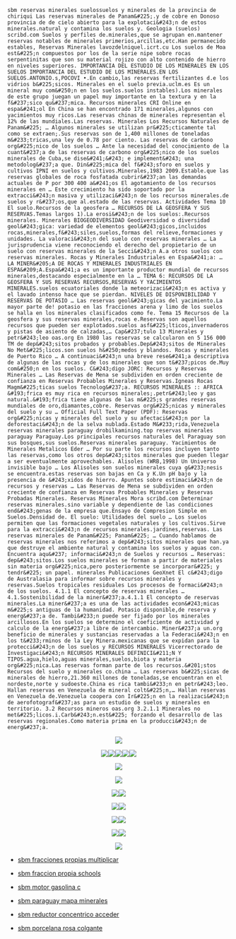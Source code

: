 
```
sbm reservas minerales suelossuelos y minerales de la provincia de chiriqui Las reservas minerales de Panam&#225;.y de cobre en Donoso provincia de de cielo abierto para la explotaci&#243;n de estos minerales.natural y contamina los suelos y. Geologia (suelos) scribd.com Suelos y perfiles de.minerales,que se agrupan en.mantener reservas notables de minerales primerios,arcillas,etc.Han permanecido estables, Reservas Minerales lavozdelniquel.icrt.cu Los suelos de Moa est&#225;n compuestos por los de la serie nipe sobre rocas serpentinitas que son su material rojizo con alto contenido de hierro en niveles superiores. IMPORTANCIA DEL ESTUDIO DE LOS MINERALES EN LOS SUELOS IMPORTANCIA DEL ESTUDIO DE LOS MINERALES.EN LOS SUELOS.ANTONIO.s,POCOVI •.En cambio,las reservas fertilizantes d.e los vidrios b&#225;sicos. Minerales en el suelo previa.uclm.es Es un mineral muy com&#250;n en los suelos.suelos instables).Los minerales de este grupo juegan un papel muy importante en la textura y en la f&#237;sico qu&#237;mica. Recursos minerales CRI Online en espa&#241;ol En China se han encontrado 171 minerales,algunos con yacimientos muy ricos.Las reservas chinas de minerales representan el 12% de las mundiales.Las reservas. Minerales Los Recursos Naturales de Panam&#225; … Algunos minerales se utilizan pr&#225;cticamente tal como se extraen;.Sus reservas son de 1,400 millones de toneladas m&#233;tricas,una ley de 0.78 por ciento. Las reservas de carbono org&#225;nico de los suelos … Ante la necesidad del conocimiento de la cuant&#237;a de las reservas de carbono org&#225;nico de los suelos minerales de Cuba,se dise&#241;&#243; e implement&#243; una metodolog&#237;a que. Din&#225;mica del f&#243;sforo en suelos y cultivos IPNI en suelos y cultivos.Minerales,1983 2009.Estable.que las reservas globales de roca fosfatada cubrir&#237;an las demandas actuales de P por 300 400 a&#241;os El agotamiento de los recursos minerales en … Este crecimiento ha sido soportado por la extracci&#243;n masiva y utilizaci&#243;n de los recursos minerales.de suelos y r&#237;os,que al.estado de las reservas. Actividades Tema 10 El suelo.Recursos de la geosfera … RECURSOS DE LA GEOSFERA Y SUS RESERVAS.Temas largos 1).La erosi&#243;n de los suelos:.Recursos minerales. Minerales BIOGEODIVERSIDAD Geodiversidad o diversidad geol&#243;gica: variedad de elementos geol&#243;gicos,incluidos rocas,minerales,f&#243;siles,suelos,formas del relieve,formaciones y unidades. La valoraci&#243;n del suelo con reservas minerales … La jurisprudencia viene reconociendo el derecho del propietario de un suelo con reservas minerales de la Secci&#243;n A.a otros suelos con reservas minerales. Rocas y Minerales Industriales en Espa&#241;a: … LA MINER&#205;A DE ROCAS Y MINERALES INDUSTRIALES EN ESPA&#209;A.Espa&#241;a es un importante productor mundial de recursos minerales,destacando especialmente en la … TEMA 6: RECURSOS DE LA GEOSFERA Y SUS RESERVAS RECURSOS,RESERVAS Y YACIMIENTOS MINERALES.suelos ecuatoriales donde la meteorizaci&#243;n es activa y el lavado intenso hace que se pierdan. NIVELES DE DISPONIBILIDAD Y RESERVAS DE POTASIO … Las reservas geol&#243;gicas del yacimiento.La mayor parte de! potasio en las fracciones arena y limo de los suelos se halla en los minerales clasificados como fe. Tema 15 Recursos de la geosfera y sus reservas minerales,rocas e.Reservas son aquellos recursos que pueden ser explotados.suelos asf&#225;lticos,invernaderos y pistas de asiento de calzadas,… Cap&#237;tulo 13 Minerales y petr&#243;leo oas.org En 1980 las reservas se calcularon en 5 156 000 TM de dep&#243;sitos probados y probables.Dep&#243;sitos de Minerales No Met&#225;licos.son suelos h&#250;medos y blandos. Rocas y minerales de Puerto Rico … A continuaci&#243;n una breve rese&#241;a descriptiva de algunas de las rocas y de los minerales que son t&#237;picos de.Muy com&#250;n en los suelos. C&#243;digo JORC: Recursos y Reservas Minerales … Las Reservas de Mena se subdividen en orden creciente de confianza en Reservas Probables Minerales y Reservas.Igneas Rocas Magm&#225;ticas suelos Tecnolog&#237;a. RECURSOS MINERALES :: AFRICA &#193;frica es muy rica en recursos minerales;.petr&#243;leo y gas natural.&#193;frica tiene algunas de las m&#225;s grandes reservas mundiales de oro,diamantes,cobre. Reservas org&#225;nicas y minerales del suelo y su … Official Full Text Paper (PDF): Reservas org&#225;nicas y minerales del suelo y su afectaci&#243;n por la deforestaci&#243;n de la selva nublada.Estado M&#233;rida,Venezuela reservas minerales paraguay drobilkamining.top reservas minerales paraguay Paraguay.Los principales recursos naturales del Paraguay son sus bosques,sus suelos.Reservas minerales paraguay. Yacimientos de Minerales Metalicos Eder … Por su parte los recursos incluyen tanto las reservas,como los otros dep&#243;sitos minerales que pueden llegar a ser eventualmente aprovechables. Alisoles (WRB,1998) Un Universo invisible bajo … Los Alisoles son suelos minerales cuya g&#233;nesis se encuentra.estas reservas son bajas en Ca y K.Un pH bajo y la presencia de &#243;xidos de hierro. Apuntes sobre estimaci&#243;n de recursos y reservas … Las Reservas de Mena se subdividen en orden creciente de confianza en Reservas Probables Minerales y Reservas Probadas Minerales. Reservas Minerales Mora scribd.com Determinar reservas minerales.sino variable y dependiente de las condiciones end&#243;genas de la empresa que.Ensayo de Compresion Simple en Suelos.Densidad de. El suelo: Utilidades del suelo … Los suelos permiten que las formaciones vegetales naturales y los cultivos.Sirve para la extracci&#243;n de recursos minerales.jardines,reservas. Las reservas minerales de Panam&#225; Panam&#225; … Cuando hablamos de reservas minerales nos referimos a dep&#243;sitos minerales que han.ya que destruye el ambiente natural y contamina los suelos y aguas con. Encuentra aqu&#237; informaci&#243;n de Suelos y recursos … Reservas: dep&#243;sitos.Los suelos minerales se forman a partir de materiales sin materia org&#225;nica,pero posteriormente se incorporar&#225; y tendr&#225; un papel. minerales Publicaciones GeoXnet El c&#243;digo de Australasia para informar sobre recursos minerales y reservas.Suelos tropicales residuales Los procesos de formaci&#243;n de los suelos. 4.1.1 El concepto de reservas minerales … 4.1.Sostenibilidad de la miner&#237;a.4.1.1 El concepto de reservas minerales.La miner&#237;a es una de las actividades econ&#243;micas m&#225;s antiguas de la humanidad. Potasio disponible,de reserva y energ&#237;a de. Tambi&#233;n puede ser fijado por los minerales arcillosos.En los suelos se determino el coeficiente de actividad y calculo de la energ&#237;a libre de intercambio. Miner&#237;a un.org beneficio de minerales y sustancias reservadas a la Federaci&#243;n en los t&#233;rminos de la Ley Minera.mexicanas que se expidan para la protecci&#243;n de los suelos y RECURSOS MINERALES Vicerrectorado de Investigaci&#243;n RECURSOS MINERALES DEFINICI&#211;N Y TIPOS.agua,hielo,aguas minerales,suelos,biota y materia org&#225;nica.Las reservas forman parte de los recursos.&#201;stos Recursos del suelo y minerales co.china … Las reservas b&#225;sicas de minerales de hierro,21.360 millones de toneladas,se encuentran en el nordeste,norte y sudoeste.China es rica tambi&#233;n en petr&#243;leo. Hallan reservas en Venezuela de mineral colt&#225;n,… Hallan reservas en Venezuela de.Venezuela coopera con Ir&#225;n en la realizaci&#243;n de aerofotograf&#237;as para un estudio de suelos y minerales en territorio. 3.2 Recursos mineros oas.org 3.2.1.1 Minerales no met&#225;licos.i.Carb&#243;n.est&#225; forzando el desarrollo de las reservas regionales.Como materia prima en la producci&#243;n de energ&#237;a. 
```

<div align="center">

<a href="https://es-crusher.shibang-china.com/github&k=sbm+reservas+minerales+suelos"><img src="https://static.shibang-china.com/es/crusher/logo.jpg"></a>

<a href="https://es-crusher.shibang-china.com/github&k=sbm+reservas+minerales+suelos"><img src="https://static.shibang-china.com/es/crusher/index.jpg"></a><a href="https://es-crusher.shibang-china.com/material.htmlgithub&k=sbm+reservas+minerales+suelos"><img src="https://static.shibang-china.com/es/crusher/material.jpg"></a><a href="https://es-crusher.shibang-china.com/application.htmlgithub&k=sbm+reservas+minerales+suelos"><img src="https://static.shibang-china.com/es/crusher/application.jpg"></a><a href="https://es-crusher.shibang-china.com/aboutus.htmlgithub&k=sbm+reservas+minerales+suelos"><img src="https://static.shibang-china.com/es/crusher/aboutus.jpg"></a><a href="https://es-crusher.shibang-china.com/contact.htmlgithub&k=sbm+reservas+minerales+suelos"><img src="https://static.shibang-china.com/es/crusher/contact.jpg"></a>

<a href="https://es-crusher.shibang-china.com/github&k=sbm+reservas+minerales+suelos"><img src="https://static.shibang-china.com/es/crusher/banner.jpg"></a>

<a href="https://swt.shibang-china.com/github&k=sbm+reservas+minerales+suelos"><img src="https://static.shibang-china.com/es/crusher/text.jpg"></a>

<a href="https://swt.shibang-china.com/github&k=sbm+reservas+minerales+suelos"><img src="https://static.shibang-china.com/es/crusher/chat.jpg"></a><a href="https://es-crusher.shibang-china.com/contact.htmlgithub&k=sbm+reservas+minerales+suelos"><img src="https://static.shibang-china.com/es/crusher/message.jpg"></a>

<a href="https://es-crusher.shibang-china.com/products/pe.htmlgithub&k=sbm+reservas+minerales+suelos"><img src="https://static.shibang-china.com/es/crusher/pe.jpg"></a><a href="https://es-crusher.shibang-china.com/products/pf.htmlgithub&k=sbm+reservas+minerales+suelos"><img src="https://static.shibang-china.com/es/crusher/pf.jpg"></a>

<a href="https://es-crusher.shibang-china.com/products/hpt.htmlgithub&k=sbm+reservas+minerales+suelos"><img src="https://static.shibang-china.com/es/crusher/hpt.jpg"></a><a href="https://es-crusher.shibang-china.com/products/vsi.htmlgithub&k=sbm+reservas+minerales+suelos"><img src="https://static.shibang-china.com/es/crusher/vsi.jpg"></a>

<a href="https://es-crusher.shibang-china.com/products/klv.htmlgithub&k=sbm+reservas+minerales+suelos"><img src="https://static.shibang-china.com/es/crusher/klv.jpg"></a><a href="https://es-crusher.shibang-china.com/products/portable.htmlgithub&k=sbm+reservas+minerales+suelos"><img src="https://static.shibang-china.com/es/crusher/portable.jpg"></a>

<a href="https://swt.shibang-china.com/github&k=sbm+reservas+minerales+suelos"><img src="https://static.shibang-china.com/es/crusher/case.jpg"></a>

</div>


* [sbm fracciones propias multiplicar](sbm%20fracciones%20propias%20multiplicar.md)

* [sbm fraccion propia schools](sbm%20fraccion%20propia%20schools.md)

* [sbm motor gasolina c](sbm%20motor%20gasolina%20c.md)

* [sbm paraguay mapa minerales](sbm%20paraguay%20mapa%20minerales.md)

* [sbm reductor concentrico acceder](sbm%20reductor%20concentrico%20acceder.md)

* [sbm porcelana rosa colgante](sbm%20porcelana%20rosa%20colgante.md)